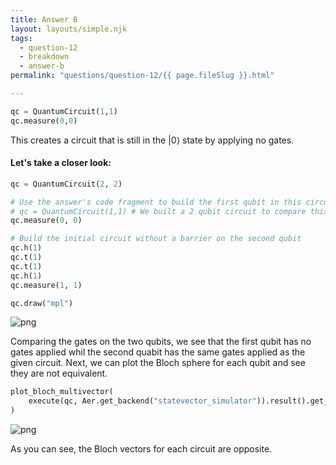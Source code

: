 ```yaml
---
title: Answer B
layout: layouts/simple.njk
tags:
  - question-12
  - breakdown
  - answer-b
permalink: "questions/question-12/{{ page.fileSlug }}.html"

---
```



```python
qc = QuantumCircuit(1,1)
qc.measure(0,0)
```
This creates a circuit that is still in the $|0\rangle$ state by applying no gates.

#### Let's take a closer look:


```python
qc = QuantumCircuit(2, 2)

# Use the answer's code fragment to build the first qubit in this circuit
# qc = QuantumCircuit(1,1) # We built a 2 qubit circuit to compare this to the target
qc.measure(0, 0)

# Build the initial circuit without a barrier on the second qubit
qc.h(1)
qc.t(1)
qc.t(1)
qc.h(1)
qc.measure(1, 1)

qc.draw("mpl")
```




    
![png](output_21_0.png)
    



Comparing the gates on the two qubits, we see that the first qubit has no gates applied whil the second quabit has the same gates applied as the given circuit.
Next, we can plot the Bloch sphere for each qubit and see they are not equivalent.


```python
plot_bloch_multivector(
    execute(qc, Aer.get_backend("statevector_simulator")).result().get_statevector(qc)
)
```




    
![png](output_23_0.png)
    



As you can see, the Bloch vectors for each circuit are opposite.